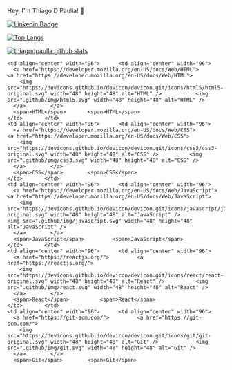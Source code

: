 Hey, I'm Thiago D Paulla! 👋


[![Linkedin Badge](https://img.shields.io/badge/-LinkedIn-blue?style=flat-square&logo=Linkedin&logoColor=white&link=https://www.linkedin.com/in/thiagodepaulla/)](https://www.linkedin.com/in/thiagodepaulla/)


[![Top Langs](https://github-readme-stats.vercel.app/api/top-langs/?username=thiagodpaulla&layout=compact)](https://github.com/thiagodpaulla/github-readme-stats)

[![thiagodpaulla github stats](https://github-readme-stats.vercel.app/api?username=thiagodpaulla)](https://github.com/thiagodpaulla/github-readme-stats)

 
    <td align="center" width="96">	    <td align="center" width="96">
      <a href="https://developer.mozilla.org/en-US/docs/Web/HTML">	      <a href="https://developer.mozilla.org/en-US/docs/Web/HTML">
        <img src="https://devicons.github.io/devicon/devicon.git/icons/html5/html5-original.svg" width="48" height="48" alt="HTML" />	        <img src=".github/img/html5.svg" width="48" height="48" alt="HTML" />
      </a>	      </a>
      <span>HTML</span>	      <span>HTML</span>
    </td>	    </td>
    <td align="center" width="96">	    <td align="center" width="96">
      <a href="https://developer.mozilla.org/en-US/docs/Web/CSS">	      <a href="https://developer.mozilla.org/en-US/docs/Web/CSS">
        <img src="https://devicons.github.io/devicon/devicon.git/icons/css3/css3-original.svg" width="48" height="48" alt="CSS" />	        <img src=".github/img/css3.svg" width="48" height="48" alt="CSS" />
      </a>	      </a>
      <span>CSS</span>	      <span>CSS</span>
    </td>	    </td>
    <td align="center" width="96">	    <td align="center" width="96">
      <a href="https://developer.mozilla.org/en-US/docs/Web/JavaScript">	      <a href="https://developer.mozilla.org/en-US/docs/Web/JavaScript">
        <img src="https://devicons.github.io/devicon/devicon.git/icons/javascript/javascript-original.svg" width="48" height="48" alt="JavaScript" />	        <img src=".github/img/javascript.svg" width="48" height="48" alt="JavaScript" />
      </a>	      </a>
      <span>JavaScript</span>	      <span>JavaScript</span>
    </td>	    </td>
    <td align="center" width="96">	    <td align="center" width="96">
      <a href="https://reactjs.org/">	      <a href="https://reactjs.org/">
        <img src="https://devicons.github.io/devicon/devicon.git/icons/react/react-original.svg" width="48" height="48" alt="React" />	        <img src=".github/img/react.svg" width="48" height="48" alt="React" />
      </a>	      </a>
      <span>React</span>	      <span>React</span>
    </td>	    </td>
    <td align="center" width="96">	    <td align="center" width="96">
      <a href="https://git-scm.com/">	      <a href="https://git-scm.com/">
        <img src="https://devicons.github.io/devicon/devicon.git/icons/git/git-original.svg" width="48" height="48" alt="Git" />	        <img src=".github/img/git.svg" width="48" height="48" alt="Git" />
      </a>	      </a>
      <span>Git</span>	      <span>Git</span>
    
